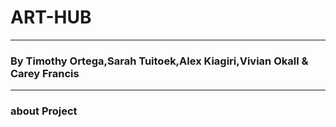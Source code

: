 # ART-HUB


-------------------------------------------------------------------------------------------------------------------------------
### By Timothy Ortega,Sarah Tuitoek,Alex Kiagiri,Vivian Okall & Carey Francis

-------------------------------------------------------------------------------------------------------------------------------

### about Project

